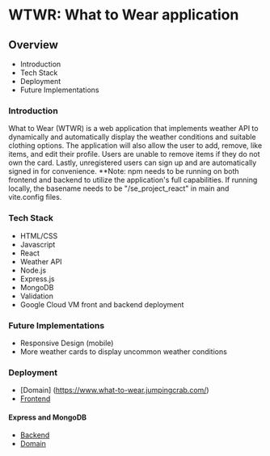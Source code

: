 # WTWR: What to Wear application

## Overview

- Introduction
- Tech Stack
- Deployment
- Future Implementations

### Introduction

What to Wear (WTWR) is a web application that implements weather API to dynamically and automatically display the weather conditions and suitable clothing options. The application will also allow the user to add, remove, like items, and edit their profile. Users are unable to remove items if they do not own the card. Lastly, unregistered users can sign up and are automatically signed in for convenience. \*\*Note: npm needs to be running on both frontend and backend to utilize the application's full capabilities. If running locally, the basename needs to be "/se_project_react" in main and vite.config files.

### Tech Stack

- HTML/CSS
- Javascript
- React
- Weather API
- Node.js
- Express.js
- MongoDB
- Validation
- Google Cloud VM front and backend deployment

### Future Implementations

- Responsive Design (mobile)
- More weather cards to display uncommon weather conditions

### Deployment

- [Domain] (https://www.what-to-wear.jumpingcrab.com/)
- [Frontend](https://samausmith.github.io/se_project_react/)

#### Express and MongoDB

- [Backend](https://github.com/samausmith/se_project_express.git)
- [Domain](https://api.what-to-wear.jumpingcrab.com)
